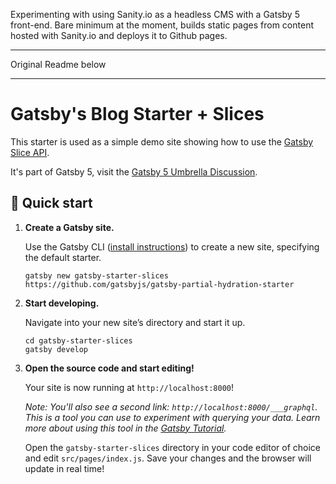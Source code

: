 Experimenting with using Sanity.io as a headless CMS with a Gatsby 5 front-end. Bare minimum at the moment, builds static pages from content hosted with Sanity.io and deploys it to Github pages.

---

Original Readme below

---

# Gatsby's Blog Starter + Slices

This starter is used as a simple demo site showing how to use the [Gatsby Slice API](https://v5.gatsbyjs.com/docs/reference/built-in-components/gatsby-slice).

It's part of Gatsby 5, visit the [Gatsby 5 Umbrella Discussion](https://github.com/gatsbyjs/gatsby/discussions/36609).

## 🚀 Quick start

1.  **Create a Gatsby site.**

    Use the Gatsby CLI ([install instructions](https://www.gatsbyjs.com/docs/tutorial/part-0/#gatsby-cli)) to create a new site, specifying the default starter.

    ```shell
    gatsby new gatsby-starter-slices https://github.com/gatsbyjs/gatsby-partial-hydration-starter
    ```

1.  **Start developing.**

    Navigate into your new site’s directory and start it up.

    ```shell
    cd gatsby-starter-slices
    gatsby develop
    ```

1.  **Open the source code and start editing!**

    Your site is now running at `http://localhost:8000`!

    _Note: You'll also see a second link: _`http://localhost:8000/___graphql`_. This is a tool you can use to experiment with querying your data. Learn more about using this tool in the [Gatsby Tutorial](https://www.gatsbyjs.com/docs/tutorial/part-4/#use-graphiql-to-explore-the-data-layer-and-write-graphql-queries)._

    Open the `gatsby-starter-slices` directory in your code editor of choice and edit `src/pages/index.js`. Save your changes and the browser will update in real time!
